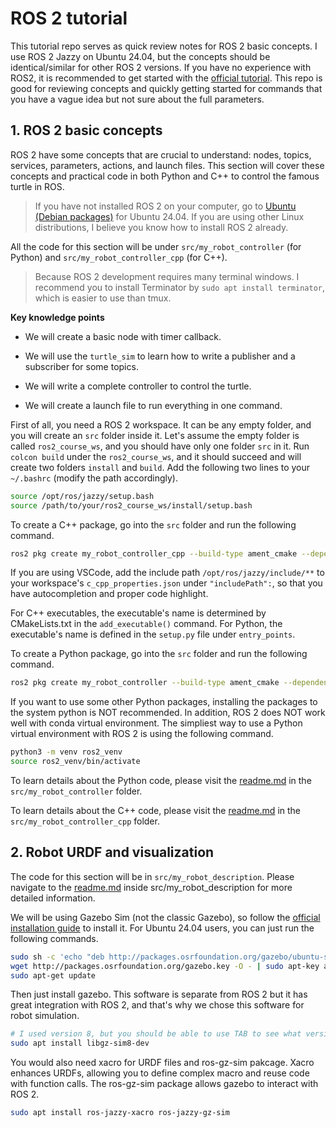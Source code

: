 # ROS 2 tutorial

This tutorial repo serves as quick review notes for ROS 2 basic concepts. I use ROS 2 Jazzy on Ubuntu 24.04, but the concepts should be identical/similar for other ROS 2 versions. If you have no experience with ROS2, it is recommended to get started with the [official tutorial](https://docs.ros.org/en/jazzy/Tutorials.html). This repo is good for reviewing concepts and quickly getting started for commands that you have a vague idea but not sure about the full parameters.

## 1. ROS 2 basic concepts

ROS 2 have some concepts that are crucial to understand: nodes, topics, services, parameters, actions, and launch files. This section will cover these concepts and practical code in both Python and C++ to control the famous turtle in ROS.

> If you have not installed ROS 2 on your computer, go to [Ubuntu (Debian packages)](https://docs.ros.org/en/jazzy/Installation/Ubuntu-Install-Debians.html) for Ubuntu 24.04. If you are using other Linux distributions, I believe you know how to install ROS 2 already.

All the code for this section will be under `src/my_robot_controller` (for Python) and `src/my_robot_controller_cpp` (for C++).

> Because ROS 2 development requires many terminal windows. I recommend you to install Terminator by `sudo apt install terminator`, which is easier to use than tmux.

**Key knowledge points**

- We will create a basic node with timer callback.

- We will use the `turtle_sim` to learn how to write a publisher and a subscriber for some topics.

- We will write a complete controller to control the turtle.

- We will create a launch file to run everything in one command.

First of all, you need a ROS 2 workspace. It can be any empty folder, and you will create an `src` folder inside it. Let's assume the empty folder is called `ros2_course_ws`, and you should have only one folder `src` in it. Run `colcon build` under the `ros2_course_ws`, and it should succeed and will create two folders `install` and `build`. Add the following two lines to your `~/.bashrc` (modify the path accordingly).

```bash
source /opt/ros/jazzy/setup.bash
source /path/to/your/ros2_course_ws/install/setup.bash
```

To create a C++ package, go into the `src` folder and run the following command.

```bash
ros2 pkg create my_robot_controller_cpp --build-type ament_cmake --dependencies rclcpp
```

If you are using VSCode, add the include path `/opt/ros/jazzy/include/**` to your workspace's `c_cpp_properties.json` under `"includePath":`, so that you have autocompletion and proper code highlight.

For C++ executables, the executable's name is determined by CMakeLists.txt in the `add_executable()` command. For Python, the executable's name is defined in the `setup.py` file under `entry_points`.

To create a Python package, go into the `src` folder and run the following command.

```bash
ros2 pkg create my_robot_controller --build-type ament_cmake --dependencies rclpy
```

If you want to use some other Python packages, installing the packages to the system python is NOT recommended. In addition, ROS 2 does NOT work well with conda virtual environment. The simpliest way to use a Python virtual environment with ROS 2 is using the following command.

```bash
python3 -m venv ros2_venv
source ros2_venv/bin/activate
```

To learn details about the Python code, please visit the [readme.md](src/my_robot_controller/readme.md) in the `src/my_robot_controller` folder.

To learn details about the C++ code, please visit the [readme.md](src/my_robot_controller_cpp/readme.md) in the `src/my_robot_controller_cpp` folder. 


## 2. Robot URDF and visualization

The code for this section will be in `src/my_robot_description`. Please navigate to the [readme.md](src/my_robot_description/readme.md) inside src/my_robot_description for more detailed information.

We will be using Gazebo Sim (not the classic Gazebo), so follow the [official installation guide](https://gazebosim.org/api/sim/8/install.html) to install it. For Ubuntu 24.04 users, you can just run the following commands.

```bash
sudo sh -c 'echo "deb http://packages.osrfoundation.org/gazebo/ubuntu-stable `lsb_release -cs` main" > /etc/apt/sources.list.d/gazebo-stable.list'
wget http://packages.osrfoundation.org/gazebo.key -O - | sudo apt-key add -
sudo apt-get update
```

Then just install gazebo. This software is separate from ROS 2 but it has great integration with ROS 2, and that's why we chose this software for robot simulation.

```bash
# I used version 8, but you should be able to use TAB to see what version is available.
sudo apt install libgz-sim8-dev
```

You would also need xacro for URDF files and ros-gz-sim pakcage. Xacro enhances URDFs, allowing you to define complex macro and reuse code with function calls. The ros-gz-sim package allows gazebo to interact with ROS 2.

```bash
sudo apt install ros-jazzy-xacro ros-jazzy-gz-sim
```

